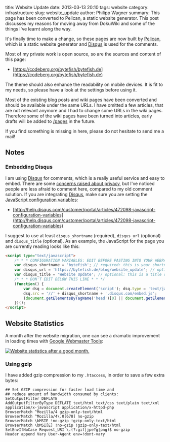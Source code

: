 title: Website Update
date: 2013-03-13 20:10
tags: website
category: infrastructure
slug: website_update
author: Philipp Wagner
summary: This page has been converted to Pelican, a static website generator. This post discusses my reasons for moving away from DokuWiki and some of the things I've learnt along the way.

It's finally time to make a change, so these pages are now built by [Pelican](http://getpelican.com), which is a static website generator and [Disqus](http://disqus.com/) is used for the comments.

Most of my private work is open source, so are the sources and content of this page:

* [https://codeberg.org/bytefish/bytefish.de](https://codeberg.org/bytefish/bytefish.de)

The theme should also enhance the readability on mobile devices. It is fit to my needs, so please have a look at the settings before using it.

Most of the existing blog posts and wiki pages have been converted and should be available under the same URLs. I have omitted a few articles, that are not relevant anymore 
and I had to change some URLs in the wiki pages. Therefore some of the wiki pages have been turned into articles, early drafts will be added to [/pages](/pages) in the future. 

If you find something is missing in here, please do not hesitate to send me a mail!

## Notes ##

### Embedding Disqus ###

I am using [Disqus](http://disqus.com/) for comments, which is a really useful service and easy to embed. There are some [concerns raised about privacy](http://en.wikipedia.org/wiki/Disqus#Criticism_and_privacy_concerns), but I've noticed people are less afraid to comment here, compared to my old comment solution. If you are integrating [Disqus](http://disqus.com/), make sure you are setting the [JavaScript configuration variables](http://help.disqus.com/customer/portal/articles/472098-javascript-configuration-variables):

* [http://help.disqus.com/customer/portal/articles/472098-javascript-configuration-variables](http://help.disqus.com/customer/portal/articles/472098-javascript-configuration-variables)

I suggest to use at least ``disqus_shortname`` (required), ``disqus_url`` (optional) and ``disqus_title`` (optional). As an example, the JavaScript for the page you are currently reading looks like this:

```html
<script type="text/javascript">
    /* * * CONFIGURATION VARIABLES: EDIT BEFORE PASTING INTO YOUR WEBPAGE * * */
    var disqus_shortname = 'bytefish'; // required: this is your shortname as registered on disqus.com
    var disqus_url = 'https://bytefish.de/blog/website_update'; // optional: this is a common URL, so disqus knows which comments to show
    var disqus_title = 'Website Update'; // optional: this is a title of the discussion thread, should sound better than the URL
    /* * * DON'T EDIT BELOW THIS LINE * * */
    (function() {
        var dsq = document.createElement('script'); dsq.type = 'text/javascript'; dsq.async = true;
        dsq.src = '//' + disqus_shortname + '.disqus.com/embed.js';
        (document.getElementsByTagName('head')[0] || document.getElementsByTagName('body')[0]).appendChild(dsq);
    })();
</script>
```

## Website Statistics ##

A month after the website migration, one can see a dramatic improvement in loading times with [Google Webmaster Tools](https://www.google.com/webmasters/):

<a href="/static/images/blog/website_update/crawl_stats.png"><img src="/static/images/blog/website_update/thumbs/crawl_stats.png" alt="Website statistics after a good month." class="mediacenter" /></a>

### Using gzip ###

I have added gzip compression to my ``.htaccess``, in order to save a few extra bytes:

```
## Set GZIP compression for faster load time and 
## reduce amount of bandwidth consumed by clients:
SetOutputFilter DEFLATE
AddOutputFilterByType DEFLATE text/html text/css text/plain text/xml application/x-javascript application/x-httpd-php
BrowserMatch ^Mozilla/4 gzip-only-text/html
BrowserMatch ^Mozilla/4\.0[678] no-gzip
BrowserMatch \bMSIE !no-gzip !gzip-only-text/html
BrowserMatch \bMSI[E] !no-gzip !gzip-only-text/html
SetEnvIfNoCase Request_URI \.(?:gif|jpe?g|png)$ no-gzip
Header append Vary User-Agent env=!dont-vary
```
